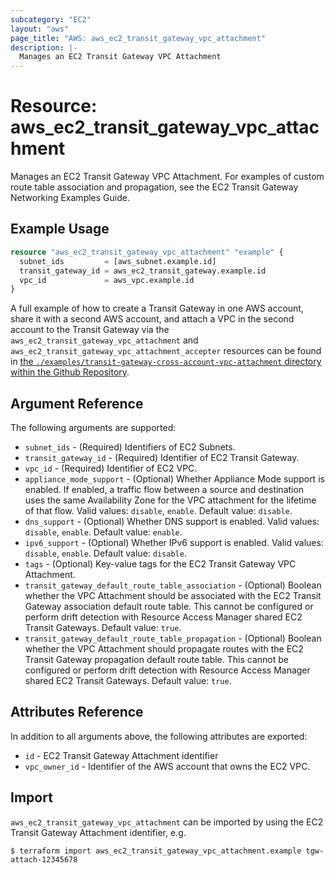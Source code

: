 ```yaml
---
subcategory: "EC2"
layout: "aws"
page_title: "AWS: aws_ec2_transit_gateway_vpc_attachment"
description: |-
  Manages an EC2 Transit Gateway VPC Attachment
---
```


# Resource: aws_ec2_transit_gateway_vpc_attachment

Manages an EC2 Transit Gateway VPC Attachment. For examples of custom route table association and propagation, see the EC2 Transit Gateway Networking Examples Guide.

## Example Usage

```terraform
resource "aws_ec2_transit_gateway_vpc_attachment" "example" {
  subnet_ids         = [aws_subnet.example.id]
  transit_gateway_id = aws_ec2_transit_gateway.example.id
  vpc_id             = aws_vpc.example.id
}
```

A full example of how to create a Transit Gateway in one AWS account, share it with a second AWS account, and attach a VPC in the second account to the Transit Gateway via the `aws_ec2_transit_gateway_vpc_attachment` and `aws_ec2_transit_gateway_vpc_attachment_accepter` resources can be found in [the `./examples/transit-gateway-cross-account-vpc-attachment` directory within the Github Repository](https://github.com/hashicorp/terraform-provider-aws/tree/master/examples/transit-gateway-cross-account-vpc-attachment).

## Argument Reference

The following arguments are supported:

* `subnet_ids` - (Required) Identifiers of EC2 Subnets.
* `transit_gateway_id` - (Required) Identifier of EC2 Transit Gateway.
* `vpc_id` - (Required) Identifier of EC2 VPC.
* `appliance_mode_support` - (Optional) Whether Appliance Mode support is enabled. If enabled, a traffic flow between a source and destination uses the same Availability Zone for the VPC attachment for the lifetime of that flow. Valid values: `disable`, `enable`. Default value: `disable`.
* `dns_support` - (Optional) Whether DNS support is enabled. Valid values: `disable`, `enable`. Default value: `enable`.
* `ipv6_support` - (Optional) Whether IPv6 support is enabled. Valid values: `disable`, `enable`. Default value: `disable`.
* `tags` - (Optional) Key-value tags for the EC2 Transit Gateway VPC Attachment.
* `transit_gateway_default_route_table_association` - (Optional) Boolean whether the VPC Attachment should be associated with the EC2 Transit Gateway association default route table. This cannot be configured or perform drift detection with Resource Access Manager shared EC2 Transit Gateways. Default value: `true`.
* `transit_gateway_default_route_table_propagation` - (Optional) Boolean whether the VPC Attachment should propagate routes with the EC2 Transit Gateway propagation default route table. This cannot be configured or perform drift detection with Resource Access Manager shared EC2 Transit Gateways. Default value: `true`.

## Attributes Reference

In addition to all arguments above, the following attributes are exported:

* `id` - EC2 Transit Gateway Attachment identifier
* `vpc_owner_id` - Identifier of the AWS account that owns the EC2 VPC.

## Import

`aws_ec2_transit_gateway_vpc_attachment` can be imported by using the EC2 Transit Gateway Attachment identifier, e.g.

```
$ terraform import aws_ec2_transit_gateway_vpc_attachment.example tgw-attach-12345678
```
